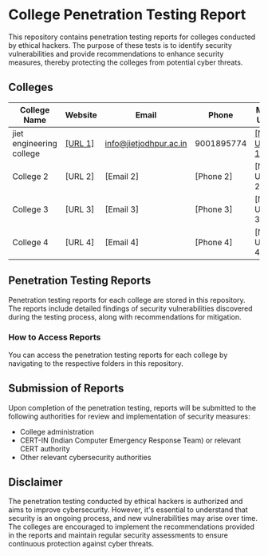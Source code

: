 # College Penetration Testing Report

This repository contains penetration testing reports for colleges conducted by ethical hackers. The purpose of these tests is to identify security vulnerabilities and provide recommendations to enhance security measures, thereby protecting the colleges from potential cyber threats.

## Colleges

| College Name | Website          | Email               | Phone          | Map URL             |
|--------------|------------------|---------------------|----------------|---------------------|
| jiet engineering college    | [[URL 1] ](https://www.jietjodhpur.ac.in/)         | info@jietjodhpur.ac.in           |  9001895774      | [[Map URL 1] ](https://maps.app.goo.gl/C387DDn8bZCjzQKm7)        |
| College 2    | [URL 2]          | [Email 2]           | [Phone 2]      | [Map URL 2]         |
| College 3    | [URL 3]          | [Email 3]           | [Phone 3]      | [Map URL 3]         |
| College 4    | [URL 4]          | [Email 4]           | [Phone 4]      | [Map URL 4]         |

## Penetration Testing Reports

Penetration testing reports for each college are stored in this repository. The reports include detailed findings of security vulnerabilities discovered during the testing process, along with recommendations for mitigation.

### How to Access Reports

You can access the penetration testing reports for each college by navigating to the respective folders in this repository.

## Submission of Reports

Upon completion of the penetration testing, reports will be submitted to the following authorities for review and implementation of security measures:

- College administration
- CERT-IN (Indian Computer Emergency Response Team) or relevant CERT authority
- Other relevant cybersecurity authorities

## Disclaimer

The penetration testing conducted by ethical hackers is authorized and aims to improve cybersecurity. However, it's essential to understand that security is an ongoing process, and new vulnerabilities may arise over time. The colleges are encouraged to implement the recommendations provided in the reports and maintain regular security assessments to ensure continuous protection against cyber threats.


